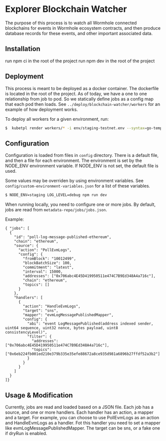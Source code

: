# Explorer Blockchain Watcher

The purpose of this process is to watch all Wormhole connected blockchains for events in Wormhole ecosystem contracts, and then produce database records for these events, and other important associated data.

## Installation

run npm ci in the root of the project
run npm dev in the root of the project

## Deployment

This process is meant to be deployed as a docker container. The dockerfile is located in the root of the project.
As of today, we have a one to one relationship from job to pod. So we statically define jobs as a config map that each pod then loads.
See `../deploy/blockchain-watcher/workers` for an example of how deployment works.

To deploy all workers for a given environment, run:

```bash
$  kubetpl render workers/* -i env/staging-testnet.env --syntax=go-template | kubectl apply -f -
```

## Configuration

Configuration is loaded from files in `config` directory.
There is a default file, and then a file for each environment. The environment is set by the NODE_ENV environment variable.
If NODE_ENV is not set, the default file is used.

Some values may be overriden by using environment variables. See `config/custom-environment-variables.json` for a list of these variables.

```bash
$ NODE_ENV=staging LOG_LEVEL=debug npm run dev
```

When running locally, you need to configure one or more jobs.
By default, jobs are read from `metadata-repo/jobs/jobs.json`.

Example:

```
{ "jobs": [
  {
    "id": "poll-log-message-published-ethereum",
    "chain": "ethereum",
    "source": {
      "action": "PollEvmLogs",
      "config": {
        "fromBlock": "10012499",
        "blockBatchSize": 100,
        "commitment": "latest",
        "interval": 15000,
        "addresses": ["0x706abc4E45D419950511e474C7B9Ed348A4a716c"],
        "chain": "ethereum",
        "topics": []
      }
    },
    "handlers": [
      {
        "action": "HandleEvmLogs",
        "target": "sns",
        "mapper": "evmLogMessagePublishedMapper",
        "config": {
          "abi": "event LogMessagePublished(address indexed sender, uint64 sequence, uint32 nonce, bytes payload, uint8 consistencyLevel)",
          "filter": {
            "addresses": ["0x706abc4E45D419950511e474C7B9Ed348A4a716c"],
            "topics": ["0x6eb224fb001ed210e379b335e35efe88672a8ce935d981a6896b27ffdf52a3b2"]
          }
        }
      }
    ]
  }
]}

```

## Usage & Modification

Currently, jobs are read and loaded based on a JSON file.
Each job has a source, and one or more handlers.
Each handler has an action, a mapper and a target. For example, you can choose to use PollEvmLogs as an action and HandleEvmLogs as a handler. Fot this handler you need to set a mapper like evmLogMessagePublishedMapper.
The target can be sns, or a fake one if dryRun is enabled.
